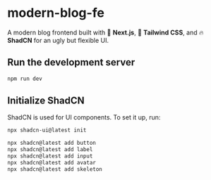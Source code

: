 # modern-blog-fe
A modern blog frontend built with 🚀 **Next.js**, 🎨 **Tailwind CSS**, and 🔥 **ShadCN** for an ugly but flexible UI.

## Run the development server
```bash
npm run dev
```

## Initialize ShadCN
ShadCN is used for UI components. To set it up, run:
```bash
npx shadcn-ui@latest init
```

```bash
npx shadcn@latest add button
npx shadcn@latest add label
npx shadcn@latest add input
npx shadcn@latest add avatar
npx shadcn@latest add skeleton
```
